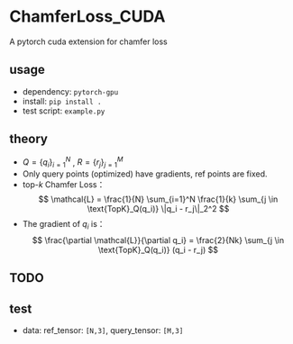 # ChamferLoss_CUDA
A pytorch cuda extension for chamfer loss 

## usage
* dependency: `pytorch-gpu`   
* install: `pip install .`
* test script: `example.py`

## theory
* $Q = \{q_i\}_{i=1}^N$ , $R = \{r_j\}_{j=1}^M$
* Only query points (optimized) have gradients, ref points are fixed.
* top-$k$ Chamfer Loss：
$$
\mathcal{L} = \frac{1}{N} \sum_{i=1}^N \frac{1}{k} \sum_{j \in \text{TopK}_Q(q_i)} \|q_i - r_j\|_2^2
$$
* The gradient of $q_i$ is：
$$
\frac{\partial \mathcal{L}}{\partial q_i} 
= \frac{2}{Nk} \sum_{j \in \text{TopK}_Q(q_i)} (q_i - r_j)
$$

## TODO



## test
* data: ref_tensor: `[N,3]`, query_tensor: `[M,3]`
